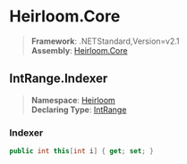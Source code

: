 # Heirloom.Core

> **Framework**: .NETStandard,Version=v2.1  
> **Assembly**: [Heirloom.Core][0]  

## IntRange.Indexer

> **Namespace**: [Heirloom][0]  
> **Declaring Type**: [IntRange][1]  

### Indexer

```cs
public int this[int i] { get; set; }
```

[0]: ../../../Heirloom.Core.md
[1]: ../IntRange.md
